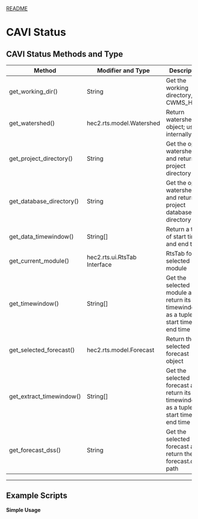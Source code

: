[README](../README.md)
# CAVI Status

## CAVI Status Methods and Type

| Method                   | Modifier and Type            | Description                                                                               |
| ------------------------ | ---------------------------- | ----------------------------------------------------------------------------------------- |
| get_working_dir()        | String                       | Get the working directory, CWMS_HOME                                                      |
| get_watershed()          | hec2.rts.model.Watershed     | Return watershed object; used internally                                                  |
| get_project_directory()  | String                       | Get the open watershed and return its project directory                                   |
| get_database_directory() | String                       | Get the open watershed and return its project database directory                          |
| get_data_timewindow()    | String[]                     | Return a tuple of start time and end time                                                 |
| get_current_module()     | hec2.rts.ui.RtsTab Interface | RtsTab for the selected module                                                            |
| get_timewindow()         | String[]                     | Get the selected module and return its timewindow as a tuple of start time and end time   |
| get_selected_forecast()  | hec2.rts.model.Forecast      | Return the selected forecast object                                                       |
| get_extract_timewindow() | String[]                     | Get the selected forecast and return its timewindow as a tuple of start time and end time |
| get_forecast_dss()       | String                       | Get the selected forecast and return the forecast.dss path                                |

---

## Example Scripts

__Simple Usage__

```jython

```
